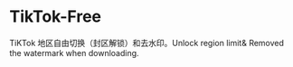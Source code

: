# TikTok-Free
TiKTok 地区自由切换（封区解锁）和去水印。Unlock region limit&amp; Removed the watermark when downloading.
